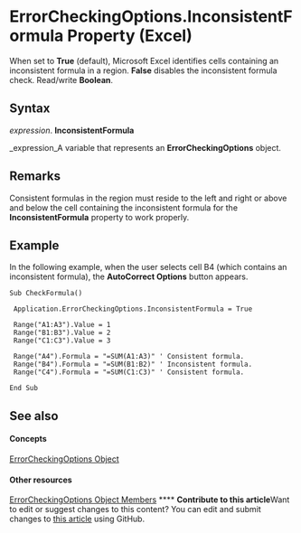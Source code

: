 
# ErrorCheckingOptions.InconsistentFormula Property (Excel)

When set to  **True** (default), Microsoft Excel identifies cells containing an inconsistent formula in a region. **False** disables the inconsistent formula check. Read/write **Boolean**.


## Syntax

 _expression_. **InconsistentFormula**

 _expression_A variable that represents an  **ErrorCheckingOptions** object.


## Remarks

Consistent formulas in the region must reside to the left and right or above and below the cell containing the inconsistent formula for the  **InconsistentFormula** property to work properly.


## Example

In the following example, when the user selects cell B4 (which contains an inconsistent formula), the  **AutoCorrect Options** button appears.


```
Sub CheckFormula() 
 
 Application.ErrorCheckingOptions.InconsistentFormula = True 
 
 Range("A1:A3").Value = 1 
 Range("B1:B3").Value = 2 
 Range("C1:C3").Value = 3 
 
 Range("A4").Formula = "=SUM(A1:A3)" ' Consistent formula. 
 Range("B4").Formula = "=SUM(B1:B2)" ' Inconsistent formula. 
 Range("C4").Formula = "=SUM(C1:C3)" ' Consistent formula. 
 
End Sub
```


## See also


#### Concepts


 [ErrorCheckingOptions Object](f62d3b08-a08f-d028-8e33-4bfd8799dc44.md)
#### Other resources


 [ErrorCheckingOptions Object Members](257ede5e-bbc2-2da7-d2e1-f62ff0f02512.md)
****   **Contribute to this article**Want to edit or suggest changes to this content? You can edit and submit changes to  [this article](https://github.com/jhershey00/VBA_Excel_Test/OpenXMLCon/articles/84e482f8-9995-eb26-c4c2-8b258ac1ef9c.md) using GitHub.


